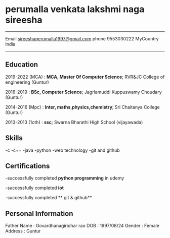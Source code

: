 perumalla venkata lakshmi naga sireesha
============

-------------------     ----------------------------
Email                     sireeshaperumalla1997@gmail.com
phone                     9553030222
MyCountry                 India
-------------------     ----------------------------

Education
---------

2019-2022 (MCA)
:   **MCA, Master Of Computer Science**;  RVR&JC College of engineering (Guntur)

2016-2019
:   **BSc, Computer Science**; Jagrlamuddi  Kuppuswamy Choudary (Guntur)

2014-2016 (Mpc)
:   **Inter, maths,physics,chemistry**;  Sri Chaitanya College (Guntur)

2013-2013 (1oth)
:   **ssc**;  Swarna Bharathi High School (vijayawada)

   
Skills
--------------------
-c
-c++
-java
-python
-web technology
-git and github


Certifications
-------------------
-successfully completed **python programming** in udemy

-successfully completed **iot**

-successfully completed ** git & github**


Personal Information
-------------------
Father Name        :    Govardhanagiridhar rao
DOB                :    1997/08/24
Gender             :    Female
Address             :   Guntur

